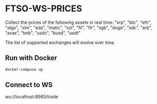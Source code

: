 # FTSO-WS-PRICES
Collect the prices of the following assets in real time: "xrp", "btc", "eth", "algo", "xlm", "ada", "matic", "sol", "fil", "flr", "sgb", "doge", "xdc", "arb", "avax", "bnb", "usdc", "busd", "usdt"

The list of supported exchanges will evolve over time.


## Run with Docker

```sh
docker-compose up
```

## Connect to WS
ws://localhost:8985/trade
